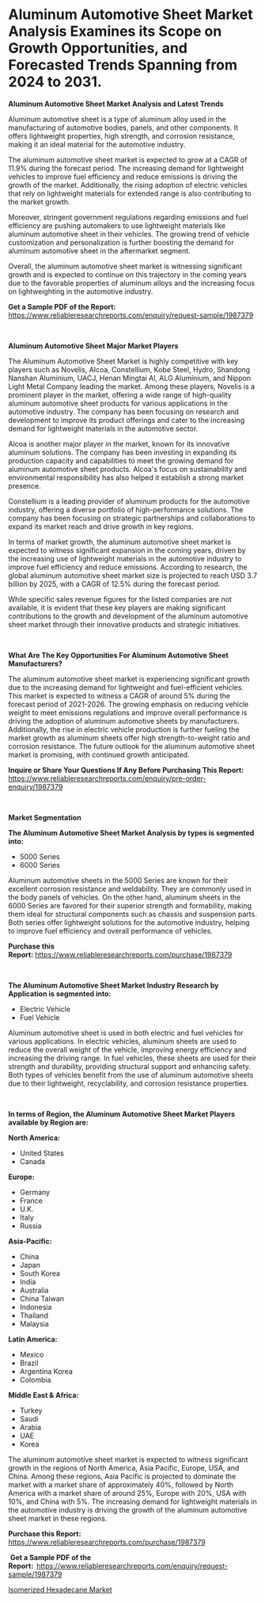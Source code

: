 <p><h1>Aluminum Automotive Sheet Market Analysis Examines its Scope on Growth Opportunities, and Forecasted Trends Spanning from 2024 to 2031.</h1></p><p><strong>Aluminum Automotive Sheet Market Analysis and Latest Trends</strong></p>
<p><p>Aluminum automotive sheet is a type of aluminum alloy used in the manufacturing of automotive bodies, panels, and other components. It offers lightweight properties, high strength, and corrosion resistance, making it an ideal material for the automotive industry.</p><p>The aluminum automotive sheet market is expected to grow at a CAGR of 11.9% during the forecast period. The increasing demand for lightweight vehicles to improve fuel efficiency and reduce emissions is driving the growth of the market. Additionally, the rising adoption of electric vehicles that rely on lightweight materials for extended range is also contributing to the market growth.</p><p>Moreover, stringent government regulations regarding emissions and fuel efficiency are pushing automakers to use lightweight materials like aluminum automotive sheet in their vehicles. The growing trend of vehicle customization and personalization is further boosting the demand for aluminum automotive sheet in the aftermarket segment.</p><p>Overall, the aluminum automotive sheet market is witnessing significant growth and is expected to continue on this trajectory in the coming years due to the favorable properties of aluminum alloys and the increasing focus on lightweighting in the automotive industry.</p></p>
<p><strong>Get a Sample PDF of the Report:&nbsp;</strong> <a href="https://www.reliableresearchreports.com/enquiry/request-sample/1987379">https://www.reliableresearchreports.com/enquiry/request-sample/1987379</a></p>
<p>&nbsp;</p>
<p><strong>Aluminum Automotive Sheet Major Market Players</strong></p>
<p><p>The Aluminum Automotive Sheet Market is highly competitive with key players such as Novelis, Alcoa, Constellium, Kobe Steel, Hydro, Shandong Nanshan Aluminium, UACJ, Henan Mingtai Al, ALG Aluminium, and Nippon Light Metal Company leading the market. Among these players, Novelis is a prominent player in the market, offering a wide range of high-quality aluminum automotive sheet products for various applications in the automotive industry. The company has been focusing on research and development to improve its product offerings and cater to the increasing demand for lightweight materials in the automotive sector.</p><p>Alcoa is another major player in the market, known for its innovative aluminum solutions. The company has been investing in expanding its production capacity and capabilities to meet the growing demand for aluminum automotive sheet products. Alcoa's focus on sustainability and environmental responsibility has also helped it establish a strong market presence.</p><p>Constellium is a leading provider of aluminum products for the automotive industry, offering a diverse portfolio of high-performance solutions. The company has been focusing on strategic partnerships and collaborations to expand its market reach and drive growth in key regions.</p><p>In terms of market growth, the aluminum automotive sheet market is expected to witness significant expansion in the coming years, driven by the increasing use of lightweight materials in the automotive industry to improve fuel efficiency and reduce emissions. According to research, the global aluminum automotive sheet market size is projected to reach USD 3.7 billion by 2025, with a CAGR of 12.5% during the forecast period.</p><p>While specific sales revenue figures for the listed companies are not available, it is evident that these key players are making significant contributions to the growth and development of the aluminum automotive sheet market through their innovative products and strategic initiatives.</p></p>
<p>&nbsp;</p>
<p><strong>What Are The Key Opportunities For Aluminum Automotive Sheet Manufacturers?</strong></p>
<p><p>The aluminum automotive sheet market is experiencing significant growth due to the increasing demand for lightweight and fuel-efficient vehicles. This market is expected to witness a CAGR of around 5% during the forecast period of 2021-2026. The growing emphasis on reducing vehicle weight to meet emissions regulations and improve overall performance is driving the adoption of aluminum automotive sheets by manufacturers. Additionally, the rise in electric vehicle production is further fueling the market growth as aluminum sheets offer high strength-to-weight ratio and corrosion resistance. The future outlook for the aluminum automotive sheet market is promising, with continued growth anticipated.</p></p>
<p><strong>Inquire or Share Your Questions If Any Before Purchasing This Report:</strong> <a href="https://www.reliableresearchreports.com/enquiry/pre-order-enquiry/1987379">https://www.reliableresearchreports.com/enquiry/pre-order-enquiry/1987379</a></p>
<p>&nbsp;</p>
<p><strong>Market Segmentation</strong></p>
<p><strong>The Aluminum Automotive Sheet Market Analysis by types is segmented into:</strong></p>
<p><ul><li>5000 Series</li><li>6000 Series</li></ul></p>
<p><p>Aluminum automotive sheets in the 5000 Series are known for their excellent corrosion resistance and weldability. They are commonly used in the body panels of vehicles. On the other hand, aluminum sheets in the 6000 Series are favored for their superior strength and formability, making them ideal for structural components such as chassis and suspension parts. Both series offer lightweight solutions for the automotive industry, helping to improve fuel efficiency and overall performance of vehicles.</p></p>
<p><strong>Purchase this Report:&nbsp;</strong><a href="https://www.reliableresearchreports.com/purchase/1987379">https://www.reliableresearchreports.com/purchase/1987379</a></p>
<p>&nbsp;</p>
<p><strong>The Aluminum Automotive Sheet Market Industry Research by Application is segmented into:</strong></p>
<p><ul><li>Electric Vehicle</li><li>Fuel Vehicle</li></ul></p>
<p><p>Aluminum automotive sheet is used in both electric and fuel vehicles for various applications. In electric vehicles, aluminum sheets are used to reduce the overall weight of the vehicle, improving energy efficiency and increasing the driving range. In fuel vehicles, these sheets are used for their strength and durability, providing structural support and enhancing safety. Both types of vehicles benefit from the use of aluminum automotive sheets due to their lightweight, recyclability, and corrosion resistance properties.</p></p>
<p>&nbsp;</p>
<p><strong>In terms of Region, the Aluminum Automotive Sheet Market Players available by Region are:</strong></p>
<p>
    <p> <strong> North America: </strong>
        <ul>
            <li>United States</li>
            <li>Canada</li>
        </ul>
        </p> 
    <p> <strong> Europe: </strong>
        <ul>
            <li>Germany</li>
            <li>France</li>
            <li>U.K.</li>
            <li>Italy</li>
            <li>Russia</li>
        </ul>
        </p> 
    <p> <strong> Asia-Pacific: </strong>
        <ul>
            <li>China</li>
            <li>Japan</li>
            <li>South Korea</li>
            <li>India</li>
            <li>Australia</li>
            <li>China Taiwan</li>
            <li>Indonesia</li>
            <li>Thailand</li>
            <li>Malaysia</li>
        </ul>
        </p> 
    <p> <strong> Latin America: </strong>
        <ul>
            <li>Mexico</li>
            <li>Brazil</li>
            <li>Argentina Korea</li>
            <li>Colombia</li>
        </ul>
        </p> 
    <p> <strong> Middle East & Africa: </strong>
        <ul>
            <li>Turkey</li>
            <li>Saudi</li>
            <li>Arabia</li>
            <li>UAE</li>
            <li>Korea</li>
        </ul>
    </p>
    </p>
<p><p>The aluminum automotive sheet market is expected to witness significant growth in the regions of North America, Asia Pacific, Europe, USA, and China. Among these regions, Asia Pacific is projected to dominate the market with a market share of approximately 40%, followed by North America with a market share of around 25%, Europe with 20%, USA with 10%, and China with 5%. The increasing demand for lightweight materials in the automotive industry is driving the growth of the aluminum automotive sheet market in these regions.</p></p>
<p><strong>Purchase this Report: </strong><a href="https://www.reliableresearchreports.com/purchase/1987379">https://www.reliableresearchreports.com/purchase/1987379</a></p>
<p>&nbsp;<strong>Get a Sample PDF of the Report:&nbsp;&nbsp;</strong><a href="https://www.reliableresearchreports.com/enquiry/request-sample/1987379">https://www.reliableresearchreports.com/enquiry/request-sample/1987379</a></p>
<p><strong></strong></p>
<p><p><a href="https://chivalrous-flock-a86.notion.site/Isomerized-Hexadecane-Market-Size-Share-Trends-Analysis-Report-By-Material-By-Type-By-End-user--8c5242c2cf264a96a39804e85ec3a80e">Isomerized Hexadecane Market</a></p></p>